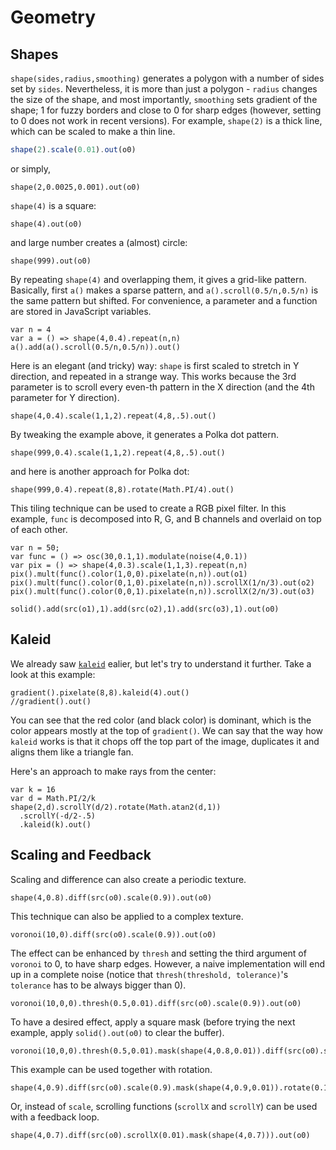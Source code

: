 Geometry
========

Shapes
--------

`shape(sides,radius,smoothing)` generates a polygon with a number of sides set by `sides`. Nevertheless, it is more than just a polygon - `radius` changes the size of the shape, and most importantly, `smoothing` sets gradient of the shape; 1 for fuzzy borders and close to 0 for sharp edges (however, setting to 0 does not work in recent versions). For example, `shape(2)` is a thick line, which can be scaled to make a thin line.

```javascript
shape(2).scale(0.01).out(o0)
```

or simply,

```hydra
shape(2,0.0025,0.001).out(o0)
```

`shape(4)` is a square:

```hydra
shape(4).out(o0)
```

and large number creates a (almost) circle:

```hydra
shape(999).out(o0)
```

By repeating `shape(4)` and overlapping them, it gives a grid-like pattern. Basically, first `a()` makes a sparse pattern, and `a().scroll(0.5/n,0.5/n)` is the same pattern but shifted. For convenience, a parameter and a function are stored in JavaScript variables.

```hydra
var n = 4
var a = () => shape(4,0.4).repeat(n,n)
a().add(a().scroll(0.5/n,0.5/n)).out()
```

Here is an elegant (and tricky) way: `shape` is first scaled to stretch in Y direction, and repeated in a strange way. This works because the 3rd parameter is to scroll every even-th pattern in the X direction (and the 4th parameter for Y direction).

```hydra
shape(4,0.4).scale(1,1,2).repeat(4,8,.5).out()
```

By tweaking the example above, it generates a Polka dot pattern.

```hydra
shape(999,0.4).scale(1,1,2).repeat(4,8,.5).out()
```

and here is another approach for Polka dot:

```hydra
shape(999,0.4).repeat(8,8).rotate(Math.PI/4).out()
```

This tiling technique can be used to create a RGB pixel filter. In this example, `func` is decomposed into R, G, and B channels and overlaid on top of each other.

```hydra
var n = 50;
var func = () => osc(30,0.1,1).modulate(noise(4,0.1))
var pix = () => shape(4,0.3).scale(1,1,3).repeat(n,n)
pix().mult(func().color(1,0,0).pixelate(n,n)).out(o1)
pix().mult(func().color(0,1,0).pixelate(n,n)).scrollX(1/n/3).out(o2)
pix().mult(func().color(0,0,1).pixelate(n,n)).scrollX(2/n/3).out(o3)

solid().add(src(o1),1).add(src(o2),1).add(src(o3),1).out(o0)
```

Kaleid
--------

We already saw [`kaleid`](textures?id=oscillator) ealier, but let's try to understand it further. Take a look at this example:

```hydra
gradient().pixelate(8,8).kaleid(4).out()
//gradient().out()
```

You can see that the red color (and black color) is dominant, which is the color appears mostly at the top of `gradient()`. We can say that the way how `kaleid` works is that it chops off the top part of the image, duplicates it and aligns them like a triangle fan. 

Here's an approach to make rays from the center:


```hydra
var k = 16
var d = Math.PI/2/k
shape(2,d).scrollY(d/2).rotate(Math.atan2(d,1))
  .scrollY(-d/2-.5)
  .kaleid(k).out()
```

Scaling and Feedback
--------

Scaling and difference can also create a periodic texture.

```hydra
shape(4,0.8).diff(src(o0).scale(0.9)).out(o0)
```

This technique can also be applied to a complex texture.

```hydra
voronoi(10,0).diff(src(o0).scale(0.9)).out(o0)
```

The effect can be enhanced by `thresh` and setting the third argument of `voronoi` to 0, to have sharp edges. However, a naive implementation will end up in a complete noise (notice that `thresh(threshold, tolerance)`'s `tolerance` has to be always bigger than 0).

```hydra
voronoi(10,0,0).thresh(0.5,0.01).diff(src(o0).scale(0.9)).out(o0)
```

To have a desired effect, apply a square mask (before trying the next example, apply `solid().out(o0)` to clear the buffer).

```hydra
voronoi(10,0,0).thresh(0.5,0.01).mask(shape(4,0.8,0.01)).diff(src(o0).scale(0.9)).out(o0)
```

This example can be used together with rotation.

```hydra
shape(4,0.9).diff(src(o0).scale(0.9).mask(shape(4,0.9,0.01)).rotate(0.1)).out(o0)
```

Or, instead of `scale`, scrolling functions (`scrollX` and `scrollY`) can be used with a feedback loop.

```hydra
shape(4,0.7).diff(src(o0).scrollX(0.01).mask(shape(4,0.7))).out(o0)
```
